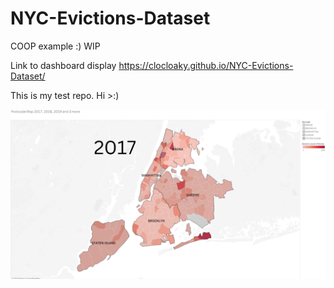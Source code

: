 # NYC-Evictions-Dataset
COOP example :) WIP

Link to dashboard display
https://clocloaky.github.io/NYC-Evictions-Dataset/

This is my test repo. Hi >:)

<img src='/data.gif' alt="data gif">

